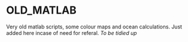 # OLD_MATLAB
Very old matlab scripts, some colour maps and ocean calculations. Just added here incase of need for referal. *To be tidied up*
